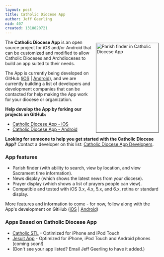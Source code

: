 ```yaml
---
layout: post
title: Catholic Diocese App
author: Jeff Geerling
nid: 407
created: 1318820721
---
```

<img src="http://www.opensourcecatholic.com/sites/opensourcecatholic.com/files/project/resources/diocese-app-screenshot.jpg" alt="Parish finder in Catholic Diocese App" width="200" height="288" style="float: right; border-width: 1px; border-color: #555; border-style: solid; margin: 10px;" />The <strong>Catholic Diocese App</strong> is an open source project for iOS and/or Android that can be customized and modified to allow Catholic Dioceses and Archdioceses to build an app suited to their needs.

The App is currently being developed on GitHub (<a href="https://github.com/geerlingguy/Catholic-Diocese-App-iOS">iOS</a> | <a href="https://github.com/geerlingguy/Catholic-Diocese-App-Android">Android</a>), and we are currently building a list of developers and development companies that can be contacted for help making the App work for your diocese or organization.

<strong>Help develop the App by forking our projects on GitHub:</strong>

<ul>
<li><a href="https://github.com/geerlingguy/Catholic-Diocese-App-iOS">Catholic Diocese App - iOS</a></li>
<li><a href="https://github.com/geerlingguy/Catholic-Diocese-App-Android">Catholic Diocese App - Android</a></li>
</ul>

<strong>Looking for someone to help you get started with the Catholic Diocese App?</strong> Contact a developer on this list: <a href="/wiki/catholic-diocese-app/catholic">Catholic Diocese App Developers</a>.

<h3>App features</h3>

<ul>
<li>Parish finder (with ability to search, view by location, and view Sacrament time information).</li>
<li>News display (which shows the latest news from your diocese).</li>
<li>Prayer display (which shows a list of prayers people can view).</li>
<li>Compatible and tested with iOS 3.x, 4.x, 5.x, and 6.x, retina or standard display.</li>
</ul>

More features and information to come - for now, follow along with the App's development on GitHub (<a href="https://github.com/geerlingguy/Catholic-Diocese-App-iOS">iOS</a> | <a href="https://github.com/geerlingguy/Catholic-Diocese-App-Android">Android</a>)

<h3>Apps Based on Catholic Diocese App</h3>

<ul>
<li><a href="http://archstl.org/mobile-app">Catholic STL</a> - Optimized for iPhone and iPod Touch</li>
<li><a href="http://mobile.jesuit.org/">Jesuit App</a> - Optimized for iPhone, iPod Touch and Android phones (coming soon!)</li>
<li>(Don't see your app listed? Email Jeff Geerling to have it added.)</li>
</ul>
